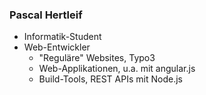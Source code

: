 
### Pascal Hertleif

- Informatik-Student
- Web-Entwickler
    + "Reguläre" Websites, Typo3
    + Web-Applikationen, u.a. mit angular.js
    + Build-Tools, REST APIs mit Node.js

